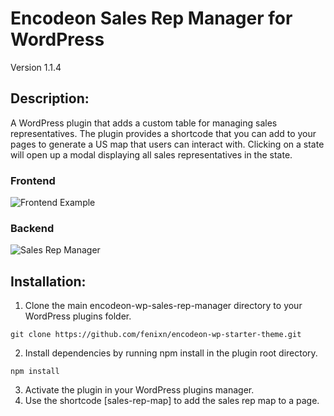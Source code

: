 # Encodeon Sales Rep Manager for WordPress
Version 1.1.4

## Description:
A WordPress plugin that adds a custom table for managing sales representatives. The plugin provides a shortcode that you can add to your pages to generate a US map that users can interact with. Clicking on a state will open up a modal displaying all sales representatives in the state.

### Frontend 
![Frontend Example](https://user-images.githubusercontent.com/9936145/36009740-7c07e124-0d02-11e8-8992-a691cfc10794.png "Frontend Example")

### Backend
![Sales Rep Manager](https://user-images.githubusercontent.com/9936145/36009741-7c267d5a-0d02-11e8-94ca-8537b3c18f50.png "Sales Rep Manager")

## Installation:
1. Clone the main encodeon-wp-sales-rep-manager directory to your WordPress plugins folder.
```shell
git clone https://github.com/fenixn/encodeon-wp-starter-theme.git
```
2. Install dependencies by running npm install in the plugin root directory.
```shell
npm install
```
3. Activate the plugin in your WordPress plugins manager.
4. Use the shortcode [sales-rep-map] to add the sales rep map to a page.
